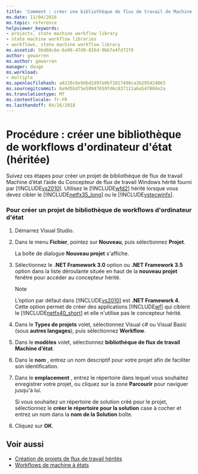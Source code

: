 ```yaml
---
title: 'Comment : créer une bibliothèque de flux de travail de Machine à états (hérité) | Documents Microsoft'
ms.date: 11/04/2016
ms.topic: reference
helpviewer_keywords:
- projects, state machine workflow library
- state machine workflow libraries
- workflows, state machine workflow library
ms.assetid: 5bd68c6e-6a98-47d9-826d-9bb7a4fd72f8
author: gewarren
ms.author: gewarren
manager: douge
ms.workload:
- multiple
ms.openlocfilehash: a8220c6e9dbd2d97e0bf1017498ca3b295424863
ms.sourcegitcommit: 6a9d5bd75e50947659fd6c837111a6a547884e2a
ms.translationtype: MT
ms.contentlocale: fr-FR
ms.lasthandoff: 04/16/2018
---
```

# <a name="how-to-create-a-state-machine-workflow-library-legacy"></a>Procédure : créer une bibliothèque de workflows d'ordinateur d'état (héritée)

Suivez ces étapes pour créer un projet de bibliothèque de flux de travail Machine d’état l’aide du Concepteur de flux de travail Windows hérité fourni par [!INCLUDE[vs2010](../misc/includes/vs2010_md.md)]. Utilisez le [!INCLUDE[wfd2](../workflow-designer/includes/wfd2_md.md)] hérité lorsque vous devez cibler le [!INCLUDE[netfx35_long](../workflow-designer/includes/netfx35_long_md.md)] ou le [!INCLUDE[vstecwinfx](../workflow-designer/includes/vstecwinfx_md.md)].

### <a name="to-create-a-state-machine-workflow-library-project"></a>Pour créer un projet de bibliothèque de workflows d'ordinateur d'état

1.  Démarrez Visual Studio.

2.  Dans le menu **Fichier**, pointez sur **Nouveau**, puis sélectionnez **Projet**.

     La boîte de dialogue **Nouveau projet** s'affiche.

3.  Sélectionnez le **.NET Framework 3.0** option ou **.NET Framework 3.5** option dans la liste déroulante située en haut de la **nouveau projet** fenêtre pour accéder au concepteur hérité.

    > [!NOTE]
    > L’option par défaut dans [!INCLUDE[vs2010](../misc/includes/vs2010_md.md)] est **.NET Framework 4**. Cette option permet de créer des applications [!INCLUDE[wf](../workflow-designer/includes/wf_md.md)] qui ciblent le [!INCLUDE[netfx40_short](../workflow-designer/includes/netfx40_short_md.md)] et elle n'utilise pas le concepteur hérité.

4.  Dans le **Types de projets** volet, sélectionnez Visual c# ou Visual Basic (sous **autres langages**), puis sélectionnez **Workflow**.

5.  Dans le **modèles** volet, sélectionnez **bibliothèque de flux de travail Machine d’état**.

6.  Dans le **nom** , entrez un nom descriptif pour votre projet afin de faciliter son identification.

7.  Dans le **emplacement** , entrez le répertoire dans lequel vous souhaitez enregistrer votre projet, ou cliquez sur la zone **Parcourir** pour naviguer jusqu'à lui.

     Si vous souhaitez un répertoire de solution créé pour le projet, sélectionnez le **créer le répertoire pour la solution** case à cocher et entrez un nom dans la **nom de la Solution** boîte.

8.  Cliquez sur **OK**.

## <a name="see-also"></a>Voir aussi

- [Création de projets de flux de travail hérités](../workflow-designer/creating-legacy-workflow-projects.md)
- [Workflows de machine à états](/dotnet/framework/windows-workflow-foundation/state-machine-workflows)